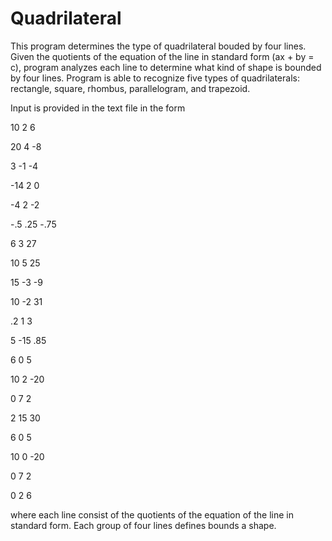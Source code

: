 # Quadrilateral
This program determines the type of quadrilateral bouded by four lines.
Given the quotients of the equation of the line in standard form (ax + by = c),
program analyzes each line to determine what kind of shape is bounded by four lines.
Program is able to recognize five types of quadrilaterals: rectangle, square, rhombus,
parallelogram, and trapezoid. 

Input is provided in the text file in the form

10 2 6

20 4 -8

3 -1 -4

-14 2 0


-4 2 -2

-.5 .25 -.75

6 3 27

10 5 25


15 -3 -9

10 -2 31

.2 1 3

5 -15 .85


6 0 5

10 2 -20

0 7 2

2 15 30


6 0 5

10 0 -20

0 7 2

0 2 6

where each line consist of the quotients of the equation of the line in standard form. Each group of four lines 
defines bounds a shape. 
